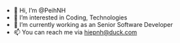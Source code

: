 - 👋 Hi, I’m @PeihNH
- 👀 I’m interested in Coding, Technologies
- 🌱 I’m currently working as an Senior Software Developer
- 📫 You can reach me via hiepnh@duck.com

<!---
PeihNH/PeihNH is a ✨ special ✨ repository because its `README.md` (this file) appears on your GitHub profile.
You can click the Preview link to take a look at your changes.
--->
